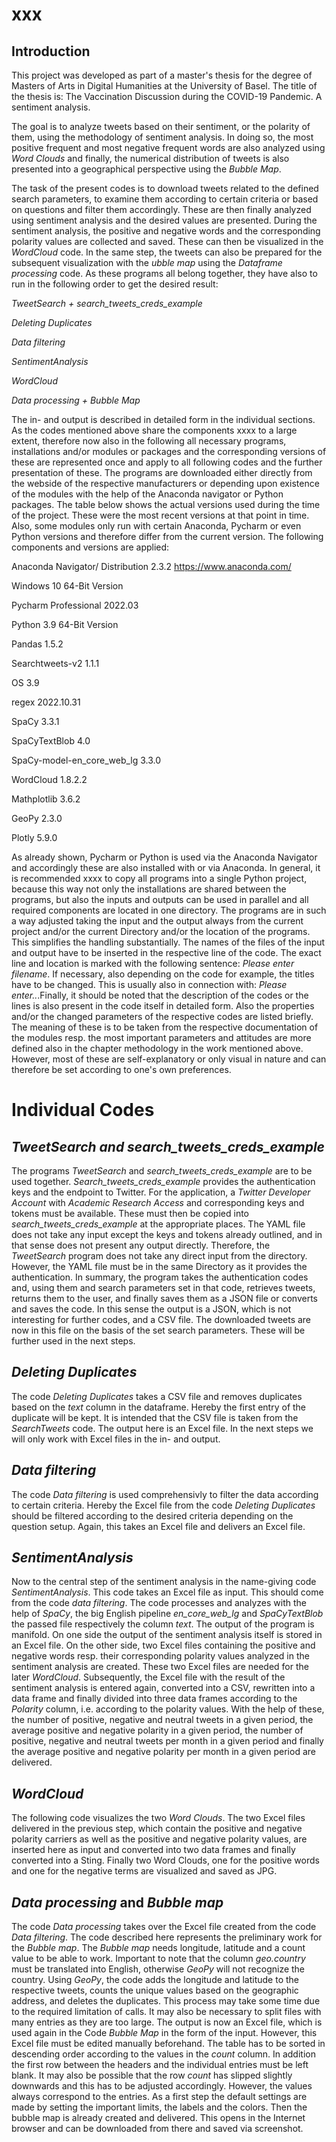 # xxx

## Introduction

This project was developed as part of a master's thesis for the degree of Masters of Arts in Digital Humanities at the University of Basel. The title of the thesis is: The Vaccination Discussion during the COVID-19 Pandemic. A sentiment analysis.

The goal is to analyze tweets based on their sentiment, or the polarity of them, using the methodology of sentiment analysis. In doing so, the most positive frequent and most negative frequent words are also analyzed using *Word Clouds* and finally, the numerical distribution of tweets is also presented into a geographical perspective using the *Bubble Map*.  

The task of the present codes is to download tweets related to the defined search parameters, to examine them according to certain criteria or based on questions and filter them accordingly. These are then finally analyzed using sentiment analysis and the desired values are presented. During the sentiment analysis, the positive and negative words and the corresponding polarity values are collected and saved. These can then be visualized in the *WordCloud* code. In the same step, the tweets can also be prepared for the subsequent visualization with the *ubble map* using the *Dataframe processing* code.
As these programs all belong together, they have also to run in the following order to get the desired result:

*TweetSearch + search_tweets_creds_example*

*Deleting Duplicates*

*Data filtering*

*SentimentAnalysis*

*WordCloud*

*Data processing + Bubble Map*

The in- and output is described in detailed form in the individual sections. 
As the codes mentioned above share the components xxxx to a large extent, therefore now also in the following all necessary programs, installations and/or modules or packages and the corresponding versions of these are represented once and apply to all following codes and the further presentation of these. The programs are downloaded either directly from the webside of the respective manufacturers or depending upon existence of the modules with the help of the Anaconda navigator or Python packages. The table below shows the actual versions used during the time of the project. These were the most recent versions at that point in time.  Also, some modules only run with certain Anaconda, Pycharm or even Python versions and therefore differ from the current version. The following components and versions are applied:

Anaconda Navigator/ Distribution 	2.3.2 https://www.anaconda.com/ 

Windows 10 64-Bit Version

Pycharm Professional	2022.03

Python	3.9 64-Bit Version

Pandas	1.5.2

Searchtweets-v2	1.1.1

OS	3.9

regex	2022.10.31

SpaCy	3.3.1

SpaCyTextBlob	4.0

SpaCy-model-en_core_web_lg	3.3.0

WordCloud	1.8.2.2

Mathplotlib	3.6.2

GeoPy	2.3.0

Plotly	5.9.0

As already shown, Pycharm or Python is used via the Anaconda Navigator and accordingly these are also installed with or via Anaconda. In general, it is recommended xxxx to copy all programs into a single Python project, because this way not only the installations are shared between the programs, but also the inputs and outputs can be used in parallel and all required components are located in one directory. The programs are in such a way adjusted taking the input and the output always from the current project and/or the current Directory and/or the location of the programs. This simplifies the handling substantially. 
The names of the files of the input and output have to be inserted in the respective line of the code. The exact line and location is marked with the following sentence: *Please enter filename*. If necessary, also depending on the code for example, the titles have to be changed. This is usually also in connection with: *Please enter..*.Finally, it should be noted that the description of the codes or the lines is also present in the code itself in detailed form. Also the properties and/or the changed parameters of the respective codes are listed briefly. The meaning of these is to be taken from the respective documentation of the modules resp. the most important parameters and attitudes are more defined also in the chapter methodology in the work mentioned above. However, most of these are self-explanatory or only visual in nature and can therefore be set according to one's own preferences.

# Individual Codes

## *TweetSearch and search_tweets_creds_example*

The programs *TweetSearch* and *search_tweets_creds_example* are to be used together. *Search_tweets_creds_example* provides the authentication keys and the endpoint to Twitter. For the application, a *Twitter Developer Account* with *Academic Research Access* and corresponding keys and tokens must be available. These must then be copied into *search_tweets_creds_example* at the appropriate places. The YAML file does not take any input except the keys and tokens already outlined, and in that sense does not present any output directly. 
Therefore, the *TweetSearch* program does not take any direct input from the directory. However, the YAML file must be in the same Directory as it provides the authentication. In summary, the program takes the authentication codes and, using them and search parameters set in that code, retrieves tweets, returns them to the user, and finally saves them as a JSON file or converts and saves the code. In this sense the output is a JSON, which is not interesting for further codes, and a CSV file. The downloaded tweets are now in this file on the basis of the set search parameters. These will be further used in the next steps.


## *Deleting Duplicates*

The code *Deleting Duplicates* takes a CSV file and removes duplicates based on the *text* column in the dataframe. Hereby the first entry of the duplicate will be kept. It is intended that the CSV file is taken from the *SearchTweets* code. The output here is an Excel file. In the next steps we will only work with Excel files in the in- and output. 


## *Data filtering*

The code *Data filtering* is used comprehensivly to filter the data according to certain criteria. Hereby the Excel file from the code *Deleting Duplicates* should be filtered according to the desired criteria depending on the question setup. Again, this takes an Excel file and delivers an Excel file.


## *SentimentAnalysis*

Now to the central step of the sentiment analysis in the name-giving code *SentimentAnalysis*. This code takes an Excel file as input. This should come from the code *data filtering*. The code processes and analyzes with the help of *SpaCy*, the big English pipeline *en_core_web_lg* and *SpaCyTextBlob* the passed file respectively the column *text*. The output of the program is manifold. On one side the output of the sentiment analysis itself is stored in an Excel file. On the other side, two Excel files containing the positive and negative words resp. their corresponding polarity values analyzed in the sentiment analysis are created. These two Excel files are needed for the later *WordCloud*. Subsequently, the Excel file with the result of the sentiment analysis is entered again, converted into a CSV, rewritten into a data frame and finally divided into three data frames according to the *Polarity* column, i.e. according to the polarity values. With the help of these, the number of positive, negative and neutral tweets in a given period, the average positive and negative polarity in a given period, the number of positive, negative and neutral tweets per month in a given period and finally the average positive and negative polarity per month in a given period are delivered.


## *WordCloud*

The following code visualizes the two *Word Clouds*. The two Excel files delivered in the previous step, which contain the positive and negative polarity carriers as well as the positive and negative polarity values, are inserted here as input and converted into two data frames and finally converted into a Sting. Finally two Word Clouds, one for the positive words and one for the negative terms are visualized and saved as JPG. 


## *Data processing* and *Bubble map*

The code *Data processing* takes over the Excel file created from the code *Data filtering*. The code described here represents the preliminary work for the *Bubble map*. The *Bubble map* needs longitude, latitude and a count value to be able to work. Important to note that the column *geo.country* must be translated into English, otherwise *GeoPy* will not recognize the country. Using *GeoPy*, the code adds the longitude and latitude to the respective tweets, counts the unique values based on the geographic address, and deletes the duplicates. This process may take some time due to the required limitation of calls. It may also be necessary to split files with many entries as they are too large. The output is now an Excel file, which is used again in the Code *Bubble Map* in the form of the input. However, this Excel file must be edited manually beforehand. The table has to be sorted in descending order according to the values in the *count* column. In addition the first row between the headers and the individual entries must be left blank. It may also be possible that the row *count* has slipped slightly downwards and this has to be adjusted accordingly. However, the values always correspond to the entries. As a first step the default settings are made by setting the important limits, the labels and the colors. Then the bubble map is already created and delivered. This opens in the Internet browser and can be downloaded from there and saved via screenshot.

